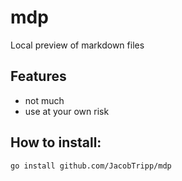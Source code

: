 # mdp

Local preview of markdown files

## Features
* not much
* use at your own risk

## How to install:
```bash
go install github.com/JacobTripp/mdp
```
